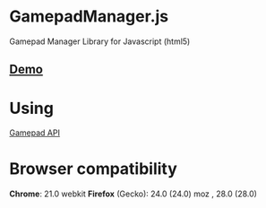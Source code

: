 GamepadManager.js
=================

Gamepad Manager Library for Javascript (html5)

[**Demo**](http://juampi92.github.io/GamepadManager.js/demo.html)
---

Using
=====

[Gamepad API](https://developer.mozilla.org/en-US/docs/Web/API/Gamepad)

Browser compatibility
=====

**Chrome**: 21.0 webkit
**Firefox** (Gecko): 24.0 (24.0) moz , 28.0 (28.0)
